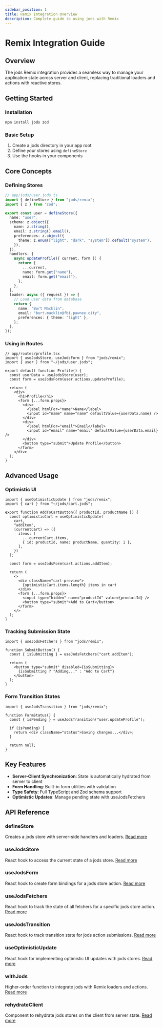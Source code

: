 ```yaml
---
sidebar_position: 1
title: Remix Integration Overview
description: Complete guide to using jods with Remix
---
```


# Remix Integration Guide

## Overview

The jods Remix integration provides a seamless way to manage your application state across server and client, replacing traditional loaders and actions with reactive stores.

## Getting Started

### Installation

```bash
npm install jods zod
```

### Basic Setup

1. Create a jods directory in your app root
2. Define your stores using `defineStore`
3. Use the hooks in your components

## Core Concepts

### Defining Stores

```typescript
// app/jods/user.jods.ts
import { defineStore } from "jods/remix";
import { z } from "zod";

export const user = defineStore({
  name: "user",
  schema: z.object({
    name: z.string(),
    email: z.string().email(),
    preferences: z.object({
      theme: z.enum(["light", "dark", "system"]).default("system"),
    }),
  }),
  handlers: {
    async updateProfile({ current, form }) {
      return {
        ...current,
        name: form.get("name"),
        email: form.get("email"),
      };
    },
  },
  loader: async ({ request }) => {
    // Load user data from database
    return {
      name: "Burt Macklin",
      email: "burt.macklin@fbi.pawnee.city",
      preferences: { theme: "light" },
    };
  },
});
```

### Using in Routes

```tsx
// app/routes/profile.tsx
import { useJodsStore, useJodsForm } from "jods/remix";
import { user } from "~/jods/user.jods";

export default function Profile() {
  const userData = useJodsStore(user);
  const form = useJodsForm(user.actions.updateProfile);

  return (
    <div>
      <h1>Profile</h1>
      <form {...form.props}>
        <div>
          <label htmlFor="name">Name</label>
          <input id="name" name="name" defaultValue={userData.name} />
        </div>
        <div>
          <label htmlFor="email">Email</label>
          <input id="email" name="email" defaultValue={userData.email} />
        </div>
        <button type="submit">Update Profile</button>
      </form>
    </div>
  );
}
```

## Advanced Usage

### Optimistic UI

```tsx
import { useOptimisticUpdate } from "jods/remix";
import { cart } from "~/jods/cart.jods";

export function AddToCartButton({ productId, productName }) {
  const optimisticCart = useOptimisticUpdate(
    cart,
    "addItem",
    (currentCart) => ({
      items: [
        ...currentCart.items,
        { id: productId, name: productName, quantity: 1 },
      ],
    })
  );

  const form = useJodsForm(cart.actions.addItem);

  return (
    <>
      <div className="cart-preview">
        {optimisticCart.items.length} items in cart
      </div>
      <form {...form.props}>
        <input type="hidden" name="productId" value={productId} />
        <button type="submit">Add to Cart</button>
      </form>
    </>
  );
}
```

### Tracking Submission State

```tsx
import { useJodsFetchers } from "jods/remix";

function SubmitButton() {
  const { isSubmitting } = useJodsFetchers("cart.addItem");

  return (
    <button type="submit" disabled={isSubmitting}>
      {isSubmitting ? "Adding..." : "Add to Cart"}
    </button>
  );
}
```

### Form Transition States

```tsx
import { useJodsTransition } from "jods/remix";

function FormStatus() {
  const { isPending } = useJodsTransition("user.updateProfile");

  if (isPending) {
    return <div className="status">Saving changes...</div>;
  }

  return null;
}
```

## Key Features

- **Server-Client Synchronization**: State is automatically hydrated from server to client
- **Form Handling**: Built-in form utilities with validation
- **Type Safety**: Full TypeScript and Zod schema support
- **Optimistic Updates**: Manage pending state with useJodsFetchers

## API Reference

### defineStore

Creates a jods store with server-side handlers and loaders. [Read more](/jods/remix/api-reference#definestoreoptions)

### useJodsStore

React hook to access the current state of a jods store. [Read more](/jods/remix/api-reference#usejodsstorestore)

### useJodsForm

React hook to create form bindings for a jods store action. [Read more](/jods/remix/api-reference#usejodsformactionhandler)

### useJodsFetchers

React hook to track the state of all fetchers for a specific jods store action. [Read more](/jods/remix/api-reference#usejodsfetchersactionid)

### useJodsTransition

React hook to track transition state for jods action submissions. [Read more](/jods/remix/api-reference#usejodstransitionactionid)

### useOptimisticUpdate

React hook for implementing optimistic UI updates with jods stores. [Read more](/jods/remix/api-reference#useoptimisticupdatestore-actionname-optimisticdatafn)

### withJods

Higher-order function to integrate jods with Remix loaders and actions. [Read more](/jods/remix/api-reference#withjodsstores-loaderfn)

### rehydrateClient

Component to rehydrate jods stores on the client from server state. [Read more](/jods/remix/api-reference#rehydrateclientoptions)
